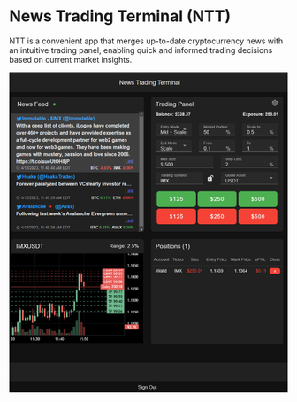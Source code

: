 # News Trading Terminal (NTT)

NTT is a convenient app that merges up-to-date cryptocurrency news with an intuitive trading panel, enabling quick and informed trading decisions based on current market insights.

![Screenshot](public/ntt-screenshot.png)

